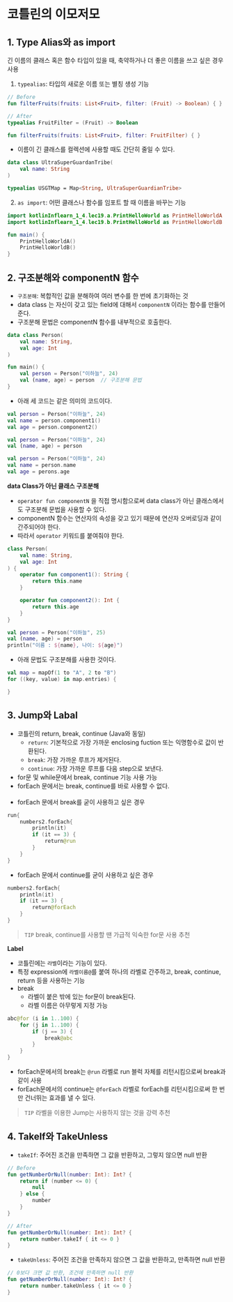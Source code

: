 # 코틀린의 이모저모

## 1. Type Alias와 as import
긴 이름의 클래스 혹은 함수 타입이 있을 때, 축약하거나 더 좋은 이름을 쓰고 싶은 경우 사용
1. `typealias`: 타입의 새로운 이름 또는 별칭 생성 기능
```kotlin
// Before
fun filterFruits(fruits: List<Fruit>, filter: (Fruit) -> Boolean) { }
```
```kotlin
// After
typealias FruitFilter = (Fruit) -> Boolean

fun filterFruits(fruits: List<Fruit>, filter: FruitFilter) { }
```
* 이름이 긴 클래스를 컬렉션에 사용할 때도 간단히 줄일 수 있다.
```kotlin
data class UltraSuperGuardanTribe(
    val name: String
)

typealias USGTMap = Map<String, UltraSuperGuardianTribe>
```
2. `as import`: 어떤 클래스나 함수를 임포트 할 때 이름을 바꾸는 기능
```kotlin
import kotlinInflearn_1_4.lec19.a.PrintHelloWorld as PrintHelloWorldA
import kotlinInflearn_1_4.lec19.b.PrintHelloWorld as PrintHelloWorldB

fun main() {
    PrintHelloWorldA()
    PrintHelloWorldB()
}
```
## 2. 구조분해와 componentN 함수
* `구조분해`: 복합적인 값을 분해하여 여러 변수를 한 번에 초기화하는 것
* data class 는 자신이 갖고 있는 field에 대해서 `componentN` 이라는 함수를 만들어준다.
* 구조분해 문법은 componentN 함수를 내부적으로 호출한다.
```kotlin
data class Person(
    val name: String,
    val age: Int
)

fun main() {
    val person = Person("이하늘", 24)
    val (name, age) = person  // 구조분해 문법
}
```
* 아래 세 코드는 같은 의미의 코드이다.
```kotlin
val person = Person("이하늘", 24)
val name = person.component1()
val age = person.component2()
```
```kotlin
val person = Person("이하늘", 24)
val (name, age) = person
```
```kotlin
val person = Person("이하늘", 24)
val name = person.name
val age = perons.age
```

**data Class가 아닌 클래스 구조분해**
* `operator fun componentN` 을 직접 명시함으로써 data class가 아닌 클래스에서도 구조분해 문법을 사용할 수 있다.
* componentN 함수는 연산자의 속성을 갖고 있기 때문에 연산자 오버로딩과 같이 간주되어야 한다.
* 따라서 `operator` 키워드를 붙여줘야 한다.
```kotlin
class Person(
    val name: String,
    val age: Int
) {
    operator fun component1(): String {
        return this.name
    }

    operator fun component2(): Int {
        return this.age
    }
}
```
```kotlin
val person = Person("이하늘", 25)
val (name, age) = person
println("이름 : ${name}, 나이: ${age}")
```
* 아래 문법도 구조분해를 사용한 것이다.
```kotlin
val map = mapOf(1 to "A", 2 to "B")
for ((key, value) in map.entries) {

}
```

## 3. Jump와 Labal
* 코틀린의 return, break, continue (Java와 동일)
  * `return`: 기본적으로 가장 가까운 enclosing fuction 또는 익명함수로 값이 반환된다.
  * `break`: 가장 가까운 루프가 제거된다.
  * `continue`: 가장 가까운 루프를 다음 step으로 보낸다.
* for문 및 while문에서 break, continue 기능 사용 가능
* forEach 문에서는 break, continue를 바로 사용할 수 없다.
<br></br>
* forEach 문에서 break를 굳이 사용하고 싶은 경우
```kotlin
run{
    numbers2.forEach{
        println(it)
        if (it == 3) {
            return@run
        }
    }
}
```
* forEach 문에서 continue를 굳이 사용하고 싶은 경우
```kotlin
numbers2.forEach{
    println(it)
    if (it == 3) {
        return@forEach
    }
}
```
> `TIP` break, continue를 사용할 땐 가급적 익숙한 for문 사용 추천

**Label**
* 코틀린에는 `라벨`이라는 기능이 있다.
* 특정 expression에 `라벨이름@`를 붙여 하나의 라벨로 간주하고, break, continue, return 등을 사용하는 기능
* break
  * 라벨이 붙은 밖에 있는 for문이 break된다.
  * 라벨 이름은 아무렇게 지정 가능 
```kotlin
abc@for (i in 1..100) {
    for (j in 1..100) {
        if (j == 3) {
            break@abc
        }
    }
}
```
* forEach문에서의 break는 `@run` 라벨로 run 블럭 자체를 리턴시킴으로써 break과 같이 사용
* forEach문에서의 continue는 `@forEach` 라벨로 forEach를 리턴시킴으로써 한 번만 건너뛰는 효과를 낼 수 있다.
> `TIP` 라벨을 이용한 Jump는 사용하지 않는 것을 강력 추천

## 4. TakeIf와 TakeUnless
* `takeIf`: 주어진 조건을 만족하면 그 값을 반환하고, 그렇지 않으면 null 반환
```kotlin
// Before
fun getNumberOrNull(number: Int): Int? {
    return if (number <= 0) {
        null
    } else {
        number
    }
}
```
```kotlin
// After
fun getNumberOrNull(number: Int): Int? {
    return number.takeIf { it <= 0 }
}
```
* `takeUnless`: 주어진 조건을 만족하지 않으면 그 값을 반환하고, 만족하면 null 반환
```kotlin
// 0보다 크면 값 반환, 조건에 만족하면 null 반환
fun getNumberOrNull(number: Int): Int? {
    return number.takeUnless { it <= 0 }
}
```
